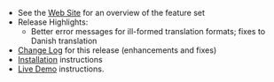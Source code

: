 - See the [Web Site](https://jflamy.github.io/owlcms4/#!index.md#Features) for an overview of the feature set
- Release Highlights:
  - Better error messages for ill-formed translation formats; fixes to Danish translation
- [Change Log](https://github.com/jflamy/owlcms4/milestone/26?closed=1) for this release (enhancements and fixes)
- [Installation](https://jflamy.github.io/owlcms4/#!index.md#Installation) instructions
- [Live Demo](https://jflamy.github.io/owlcms4/#!index.md#Demo) instructions.